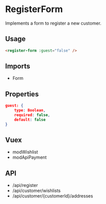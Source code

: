 # RegisterForm

Implements a form to register a new customer. 

## Usage
```html
<register-form :guest="false" />
```

## Imports
- Form

## Properties
``` json
guest: {
    type: Boolean,
    required: false,
    default: false
}
```

## Vuex
- modWishlist
- modApiPayment

## API
- /api/register
- /api/customer/wishlists
- /api/customer/{customerId}/addresses
